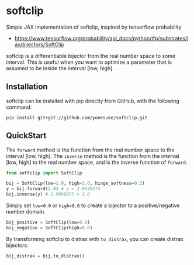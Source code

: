 # softclip
Simple JAX implementation of softclip, inspired by tensorflow probability
- https://www.tensorflow.org/probability/api_docs/python/tfp/substrates/jax/bijectors/SoftClip

softclip is a differentiable bijector from the real number space to some interval.
This is useful when you want to optimize a parameter that is assumed to be inside the interval [low, high].

## Installation
softclip can be installed with pip directly from GitHub, with the following command:
```
pip install git+git://github.com/yonesuke/softclip.git
```

## QuickStart
The `forward` method is the function from the real number space to the interval [low, high].
The `inverse` method is the function from the interval [low, high] to the real number space, and is the inverse function of `forward`.
```python
from softclip import SoftClip

bij = SoftClip(low=1.0, high=3.0, hinge_softness=0.5)
y = bij.forward(2.0) # y = 2.9640274
bij.inverse(y) # 1.9999975 ≒ 2.0
```

Simply set `low=0.0` or `high=0.0` to create a bijector to a positive/negative number domain.
```python
bij_positive = SoftClip(low=0.0)
bij_negative = SoftClip(high=0.0)
```

By transforming softclip to distrax with `to_distrax`, you can create distrax bijectors:
```python
bij_distrax = bij.to_distrax()
```
